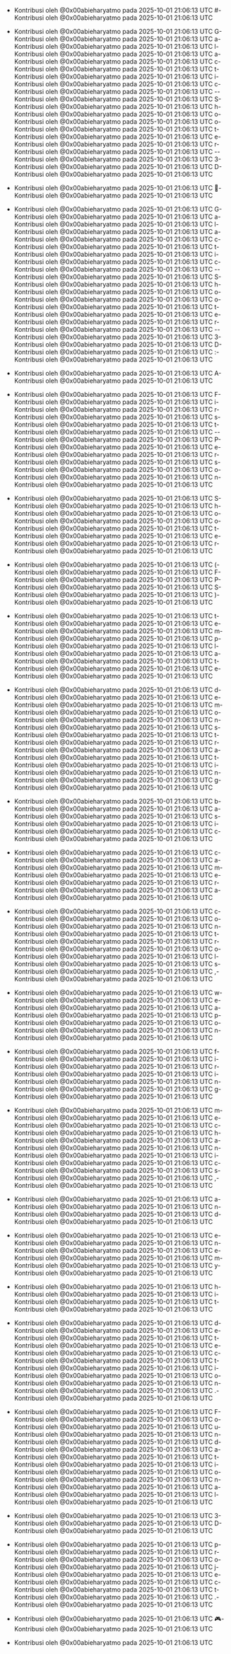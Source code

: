 - Kontribusi oleh @0x00abieharyatmo pada 2025-10-01 21:06:13 UTC
#- Kontribusi oleh @0x00abieharyatmo pada 2025-10-01 21:06:13 UTC
 - Kontribusi oleh @0x00abieharyatmo pada 2025-10-01 21:06:13 UTC
G- Kontribusi oleh @0x00abieharyatmo pada 2025-10-01 21:06:13 UTC
a- Kontribusi oleh @0x00abieharyatmo pada 2025-10-01 21:06:13 UTC
l- Kontribusi oleh @0x00abieharyatmo pada 2025-10-01 21:06:13 UTC
a- Kontribusi oleh @0x00abieharyatmo pada 2025-10-01 21:06:13 UTC
c- Kontribusi oleh @0x00abieharyatmo pada 2025-10-01 21:06:13 UTC
t- Kontribusi oleh @0x00abieharyatmo pada 2025-10-01 21:06:13 UTC
i- Kontribusi oleh @0x00abieharyatmo pada 2025-10-01 21:06:13 UTC
c- Kontribusi oleh @0x00abieharyatmo pada 2025-10-01 21:06:13 UTC
-- Kontribusi oleh @0x00abieharyatmo pada 2025-10-01 21:06:13 UTC
S- Kontribusi oleh @0x00abieharyatmo pada 2025-10-01 21:06:13 UTC
h- Kontribusi oleh @0x00abieharyatmo pada 2025-10-01 21:06:13 UTC
o- Kontribusi oleh @0x00abieharyatmo pada 2025-10-01 21:06:13 UTC
o- Kontribusi oleh @0x00abieharyatmo pada 2025-10-01 21:06:13 UTC
t- Kontribusi oleh @0x00abieharyatmo pada 2025-10-01 21:06:13 UTC
e- Kontribusi oleh @0x00abieharyatmo pada 2025-10-01 21:06:13 UTC
r- Kontribusi oleh @0x00abieharyatmo pada 2025-10-01 21:06:13 UTC
-- Kontribusi oleh @0x00abieharyatmo pada 2025-10-01 21:06:13 UTC
3- Kontribusi oleh @0x00abieharyatmo pada 2025-10-01 21:06:13 UTC
D- Kontribusi oleh @0x00abieharyatmo pada 2025-10-01 21:06:13 UTC

- Kontribusi oleh @0x00abieharyatmo pada 2025-10-01 21:06:13 UTC
🔫- Kontribusi oleh @0x00abieharyatmo pada 2025-10-01 21:06:13 UTC
 - Kontribusi oleh @0x00abieharyatmo pada 2025-10-01 21:06:13 UTC
G- Kontribusi oleh @0x00abieharyatmo pada 2025-10-01 21:06:13 UTC
a- Kontribusi oleh @0x00abieharyatmo pada 2025-10-01 21:06:13 UTC
l- Kontribusi oleh @0x00abieharyatmo pada 2025-10-01 21:06:13 UTC
a- Kontribusi oleh @0x00abieharyatmo pada 2025-10-01 21:06:13 UTC
c- Kontribusi oleh @0x00abieharyatmo pada 2025-10-01 21:06:13 UTC
t- Kontribusi oleh @0x00abieharyatmo pada 2025-10-01 21:06:13 UTC
i- Kontribusi oleh @0x00abieharyatmo pada 2025-10-01 21:06:13 UTC
c- Kontribusi oleh @0x00abieharyatmo pada 2025-10-01 21:06:13 UTC
-- Kontribusi oleh @0x00abieharyatmo pada 2025-10-01 21:06:13 UTC
S- Kontribusi oleh @0x00abieharyatmo pada 2025-10-01 21:06:13 UTC
h- Kontribusi oleh @0x00abieharyatmo pada 2025-10-01 21:06:13 UTC
o- Kontribusi oleh @0x00abieharyatmo pada 2025-10-01 21:06:13 UTC
o- Kontribusi oleh @0x00abieharyatmo pada 2025-10-01 21:06:13 UTC
t- Kontribusi oleh @0x00abieharyatmo pada 2025-10-01 21:06:13 UTC
e- Kontribusi oleh @0x00abieharyatmo pada 2025-10-01 21:06:13 UTC
r- Kontribusi oleh @0x00abieharyatmo pada 2025-10-01 21:06:13 UTC
-- Kontribusi oleh @0x00abieharyatmo pada 2025-10-01 21:06:13 UTC
3- Kontribusi oleh @0x00abieharyatmo pada 2025-10-01 21:06:13 UTC
D- Kontribusi oleh @0x00abieharyatmo pada 2025-10-01 21:06:13 UTC
:- Kontribusi oleh @0x00abieharyatmo pada 2025-10-01 21:06:13 UTC
 - Kontribusi oleh @0x00abieharyatmo pada 2025-10-01 21:06:13 UTC
A- Kontribusi oleh @0x00abieharyatmo pada 2025-10-01 21:06:13 UTC
 - Kontribusi oleh @0x00abieharyatmo pada 2025-10-01 21:06:13 UTC
F- Kontribusi oleh @0x00abieharyatmo pada 2025-10-01 21:06:13 UTC
i- Kontribusi oleh @0x00abieharyatmo pada 2025-10-01 21:06:13 UTC
r- Kontribusi oleh @0x00abieharyatmo pada 2025-10-01 21:06:13 UTC
s- Kontribusi oleh @0x00abieharyatmo pada 2025-10-01 21:06:13 UTC
t- Kontribusi oleh @0x00abieharyatmo pada 2025-10-01 21:06:13 UTC
-- Kontribusi oleh @0x00abieharyatmo pada 2025-10-01 21:06:13 UTC
P- Kontribusi oleh @0x00abieharyatmo pada 2025-10-01 21:06:13 UTC
e- Kontribusi oleh @0x00abieharyatmo pada 2025-10-01 21:06:13 UTC
r- Kontribusi oleh @0x00abieharyatmo pada 2025-10-01 21:06:13 UTC
s- Kontribusi oleh @0x00abieharyatmo pada 2025-10-01 21:06:13 UTC
o- Kontribusi oleh @0x00abieharyatmo pada 2025-10-01 21:06:13 UTC
n- Kontribusi oleh @0x00abieharyatmo pada 2025-10-01 21:06:13 UTC
 - Kontribusi oleh @0x00abieharyatmo pada 2025-10-01 21:06:13 UTC
S- Kontribusi oleh @0x00abieharyatmo pada 2025-10-01 21:06:13 UTC
h- Kontribusi oleh @0x00abieharyatmo pada 2025-10-01 21:06:13 UTC
o- Kontribusi oleh @0x00abieharyatmo pada 2025-10-01 21:06:13 UTC
o- Kontribusi oleh @0x00abieharyatmo pada 2025-10-01 21:06:13 UTC
t- Kontribusi oleh @0x00abieharyatmo pada 2025-10-01 21:06:13 UTC
e- Kontribusi oleh @0x00abieharyatmo pada 2025-10-01 21:06:13 UTC
r- Kontribusi oleh @0x00abieharyatmo pada 2025-10-01 21:06:13 UTC
 - Kontribusi oleh @0x00abieharyatmo pada 2025-10-01 21:06:13 UTC
(- Kontribusi oleh @0x00abieharyatmo pada 2025-10-01 21:06:13 UTC
F- Kontribusi oleh @0x00abieharyatmo pada 2025-10-01 21:06:13 UTC
P- Kontribusi oleh @0x00abieharyatmo pada 2025-10-01 21:06:13 UTC
S- Kontribusi oleh @0x00abieharyatmo pada 2025-10-01 21:06:13 UTC
)- Kontribusi oleh @0x00abieharyatmo pada 2025-10-01 21:06:13 UTC
 - Kontribusi oleh @0x00abieharyatmo pada 2025-10-01 21:06:13 UTC
t- Kontribusi oleh @0x00abieharyatmo pada 2025-10-01 21:06:13 UTC
e- Kontribusi oleh @0x00abieharyatmo pada 2025-10-01 21:06:13 UTC
m- Kontribusi oleh @0x00abieharyatmo pada 2025-10-01 21:06:13 UTC
p- Kontribusi oleh @0x00abieharyatmo pada 2025-10-01 21:06:13 UTC
l- Kontribusi oleh @0x00abieharyatmo pada 2025-10-01 21:06:13 UTC
a- Kontribusi oleh @0x00abieharyatmo pada 2025-10-01 21:06:13 UTC
t- Kontribusi oleh @0x00abieharyatmo pada 2025-10-01 21:06:13 UTC
e- Kontribusi oleh @0x00abieharyatmo pada 2025-10-01 21:06:13 UTC
 - Kontribusi oleh @0x00abieharyatmo pada 2025-10-01 21:06:13 UTC
d- Kontribusi oleh @0x00abieharyatmo pada 2025-10-01 21:06:13 UTC
e- Kontribusi oleh @0x00abieharyatmo pada 2025-10-01 21:06:13 UTC
m- Kontribusi oleh @0x00abieharyatmo pada 2025-10-01 21:06:13 UTC
o- Kontribusi oleh @0x00abieharyatmo pada 2025-10-01 21:06:13 UTC
n- Kontribusi oleh @0x00abieharyatmo pada 2025-10-01 21:06:13 UTC
s- Kontribusi oleh @0x00abieharyatmo pada 2025-10-01 21:06:13 UTC
t- Kontribusi oleh @0x00abieharyatmo pada 2025-10-01 21:06:13 UTC
r- Kontribusi oleh @0x00abieharyatmo pada 2025-10-01 21:06:13 UTC
a- Kontribusi oleh @0x00abieharyatmo pada 2025-10-01 21:06:13 UTC
t- Kontribusi oleh @0x00abieharyatmo pada 2025-10-01 21:06:13 UTC
i- Kontribusi oleh @0x00abieharyatmo pada 2025-10-01 21:06:13 UTC
n- Kontribusi oleh @0x00abieharyatmo pada 2025-10-01 21:06:13 UTC
g- Kontribusi oleh @0x00abieharyatmo pada 2025-10-01 21:06:13 UTC
 - Kontribusi oleh @0x00abieharyatmo pada 2025-10-01 21:06:13 UTC
b- Kontribusi oleh @0x00abieharyatmo pada 2025-10-01 21:06:13 UTC
a- Kontribusi oleh @0x00abieharyatmo pada 2025-10-01 21:06:13 UTC
s- Kontribusi oleh @0x00abieharyatmo pada 2025-10-01 21:06:13 UTC
i- Kontribusi oleh @0x00abieharyatmo pada 2025-10-01 21:06:13 UTC
c- Kontribusi oleh @0x00abieharyatmo pada 2025-10-01 21:06:13 UTC
 - Kontribusi oleh @0x00abieharyatmo pada 2025-10-01 21:06:13 UTC
c- Kontribusi oleh @0x00abieharyatmo pada 2025-10-01 21:06:13 UTC
a- Kontribusi oleh @0x00abieharyatmo pada 2025-10-01 21:06:13 UTC
m- Kontribusi oleh @0x00abieharyatmo pada 2025-10-01 21:06:13 UTC
e- Kontribusi oleh @0x00abieharyatmo pada 2025-10-01 21:06:13 UTC
r- Kontribusi oleh @0x00abieharyatmo pada 2025-10-01 21:06:13 UTC
a- Kontribusi oleh @0x00abieharyatmo pada 2025-10-01 21:06:13 UTC
 - Kontribusi oleh @0x00abieharyatmo pada 2025-10-01 21:06:13 UTC
c- Kontribusi oleh @0x00abieharyatmo pada 2025-10-01 21:06:13 UTC
o- Kontribusi oleh @0x00abieharyatmo pada 2025-10-01 21:06:13 UTC
n- Kontribusi oleh @0x00abieharyatmo pada 2025-10-01 21:06:13 UTC
t- Kontribusi oleh @0x00abieharyatmo pada 2025-10-01 21:06:13 UTC
r- Kontribusi oleh @0x00abieharyatmo pada 2025-10-01 21:06:13 UTC
o- Kontribusi oleh @0x00abieharyatmo pada 2025-10-01 21:06:13 UTC
l- Kontribusi oleh @0x00abieharyatmo pada 2025-10-01 21:06:13 UTC
s- Kontribusi oleh @0x00abieharyatmo pada 2025-10-01 21:06:13 UTC
,- Kontribusi oleh @0x00abieharyatmo pada 2025-10-01 21:06:13 UTC
 - Kontribusi oleh @0x00abieharyatmo pada 2025-10-01 21:06:13 UTC
w- Kontribusi oleh @0x00abieharyatmo pada 2025-10-01 21:06:13 UTC
e- Kontribusi oleh @0x00abieharyatmo pada 2025-10-01 21:06:13 UTC
a- Kontribusi oleh @0x00abieharyatmo pada 2025-10-01 21:06:13 UTC
p- Kontribusi oleh @0x00abieharyatmo pada 2025-10-01 21:06:13 UTC
o- Kontribusi oleh @0x00abieharyatmo pada 2025-10-01 21:06:13 UTC
n- Kontribusi oleh @0x00abieharyatmo pada 2025-10-01 21:06:13 UTC
 - Kontribusi oleh @0x00abieharyatmo pada 2025-10-01 21:06:13 UTC
f- Kontribusi oleh @0x00abieharyatmo pada 2025-10-01 21:06:13 UTC
i- Kontribusi oleh @0x00abieharyatmo pada 2025-10-01 21:06:13 UTC
r- Kontribusi oleh @0x00abieharyatmo pada 2025-10-01 21:06:13 UTC
i- Kontribusi oleh @0x00abieharyatmo pada 2025-10-01 21:06:13 UTC
n- Kontribusi oleh @0x00abieharyatmo pada 2025-10-01 21:06:13 UTC
g- Kontribusi oleh @0x00abieharyatmo pada 2025-10-01 21:06:13 UTC
 - Kontribusi oleh @0x00abieharyatmo pada 2025-10-01 21:06:13 UTC
m- Kontribusi oleh @0x00abieharyatmo pada 2025-10-01 21:06:13 UTC
e- Kontribusi oleh @0x00abieharyatmo pada 2025-10-01 21:06:13 UTC
c- Kontribusi oleh @0x00abieharyatmo pada 2025-10-01 21:06:13 UTC
h- Kontribusi oleh @0x00abieharyatmo pada 2025-10-01 21:06:13 UTC
a- Kontribusi oleh @0x00abieharyatmo pada 2025-10-01 21:06:13 UTC
n- Kontribusi oleh @0x00abieharyatmo pada 2025-10-01 21:06:13 UTC
i- Kontribusi oleh @0x00abieharyatmo pada 2025-10-01 21:06:13 UTC
c- Kontribusi oleh @0x00abieharyatmo pada 2025-10-01 21:06:13 UTC
s- Kontribusi oleh @0x00abieharyatmo pada 2025-10-01 21:06:13 UTC
,- Kontribusi oleh @0x00abieharyatmo pada 2025-10-01 21:06:13 UTC
 - Kontribusi oleh @0x00abieharyatmo pada 2025-10-01 21:06:13 UTC
a- Kontribusi oleh @0x00abieharyatmo pada 2025-10-01 21:06:13 UTC
n- Kontribusi oleh @0x00abieharyatmo pada 2025-10-01 21:06:13 UTC
d- Kontribusi oleh @0x00abieharyatmo pada 2025-10-01 21:06:13 UTC
 - Kontribusi oleh @0x00abieharyatmo pada 2025-10-01 21:06:13 UTC
e- Kontribusi oleh @0x00abieharyatmo pada 2025-10-01 21:06:13 UTC
n- Kontribusi oleh @0x00abieharyatmo pada 2025-10-01 21:06:13 UTC
e- Kontribusi oleh @0x00abieharyatmo pada 2025-10-01 21:06:13 UTC
m- Kontribusi oleh @0x00abieharyatmo pada 2025-10-01 21:06:13 UTC
y- Kontribusi oleh @0x00abieharyatmo pada 2025-10-01 21:06:13 UTC
 - Kontribusi oleh @0x00abieharyatmo pada 2025-10-01 21:06:13 UTC
h- Kontribusi oleh @0x00abieharyatmo pada 2025-10-01 21:06:13 UTC
i- Kontribusi oleh @0x00abieharyatmo pada 2025-10-01 21:06:13 UTC
t- Kontribusi oleh @0x00abieharyatmo pada 2025-10-01 21:06:13 UTC
 - Kontribusi oleh @0x00abieharyatmo pada 2025-10-01 21:06:13 UTC
d- Kontribusi oleh @0x00abieharyatmo pada 2025-10-01 21:06:13 UTC
e- Kontribusi oleh @0x00abieharyatmo pada 2025-10-01 21:06:13 UTC
t- Kontribusi oleh @0x00abieharyatmo pada 2025-10-01 21:06:13 UTC
e- Kontribusi oleh @0x00abieharyatmo pada 2025-10-01 21:06:13 UTC
c- Kontribusi oleh @0x00abieharyatmo pada 2025-10-01 21:06:13 UTC
t- Kontribusi oleh @0x00abieharyatmo pada 2025-10-01 21:06:13 UTC
i- Kontribusi oleh @0x00abieharyatmo pada 2025-10-01 21:06:13 UTC
o- Kontribusi oleh @0x00abieharyatmo pada 2025-10-01 21:06:13 UTC
n- Kontribusi oleh @0x00abieharyatmo pada 2025-10-01 21:06:13 UTC
.- Kontribusi oleh @0x00abieharyatmo pada 2025-10-01 21:06:13 UTC
 - Kontribusi oleh @0x00abieharyatmo pada 2025-10-01 21:06:13 UTC
F- Kontribusi oleh @0x00abieharyatmo pada 2025-10-01 21:06:13 UTC
o- Kontribusi oleh @0x00abieharyatmo pada 2025-10-01 21:06:13 UTC
u- Kontribusi oleh @0x00abieharyatmo pada 2025-10-01 21:06:13 UTC
n- Kontribusi oleh @0x00abieharyatmo pada 2025-10-01 21:06:13 UTC
d- Kontribusi oleh @0x00abieharyatmo pada 2025-10-01 21:06:13 UTC
a- Kontribusi oleh @0x00abieharyatmo pada 2025-10-01 21:06:13 UTC
t- Kontribusi oleh @0x00abieharyatmo pada 2025-10-01 21:06:13 UTC
i- Kontribusi oleh @0x00abieharyatmo pada 2025-10-01 21:06:13 UTC
o- Kontribusi oleh @0x00abieharyatmo pada 2025-10-01 21:06:13 UTC
n- Kontribusi oleh @0x00abieharyatmo pada 2025-10-01 21:06:13 UTC
a- Kontribusi oleh @0x00abieharyatmo pada 2025-10-01 21:06:13 UTC
l- Kontribusi oleh @0x00abieharyatmo pada 2025-10-01 21:06:13 UTC
 - Kontribusi oleh @0x00abieharyatmo pada 2025-10-01 21:06:13 UTC
3- Kontribusi oleh @0x00abieharyatmo pada 2025-10-01 21:06:13 UTC
D- Kontribusi oleh @0x00abieharyatmo pada 2025-10-01 21:06:13 UTC
 - Kontribusi oleh @0x00abieharyatmo pada 2025-10-01 21:06:13 UTC
p- Kontribusi oleh @0x00abieharyatmo pada 2025-10-01 21:06:13 UTC
r- Kontribusi oleh @0x00abieharyatmo pada 2025-10-01 21:06:13 UTC
o- Kontribusi oleh @0x00abieharyatmo pada 2025-10-01 21:06:13 UTC
j- Kontribusi oleh @0x00abieharyatmo pada 2025-10-01 21:06:13 UTC
e- Kontribusi oleh @0x00abieharyatmo pada 2025-10-01 21:06:13 UTC
c- Kontribusi oleh @0x00abieharyatmo pada 2025-10-01 21:06:13 UTC
t- Kontribusi oleh @0x00abieharyatmo pada 2025-10-01 21:06:13 UTC
.- Kontribusi oleh @0x00abieharyatmo pada 2025-10-01 21:06:13 UTC
 - Kontribusi oleh @0x00abieharyatmo pada 2025-10-01 21:06:13 UTC
🎮- Kontribusi oleh @0x00abieharyatmo pada 2025-10-01 21:06:13 UTC

- Kontribusi oleh @0x00abieharyatmo pada 2025-10-01 21:06:13 UTC
